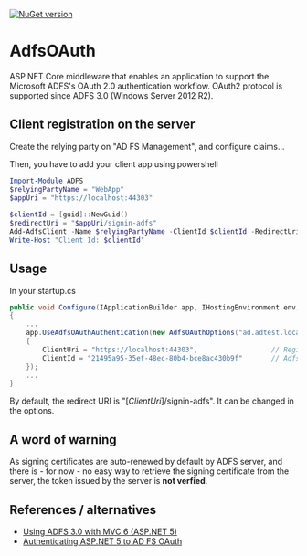 [![NuGet version](https://badge.fury.io/nu/Codinlab.AspNetCore.Authentication.AdfsOAuth.svg)](https://badge.fury.io/nu/Codinlab.AspNetCore.Authentication.AdfsOAuth)
# AdfsOAuth
ASP.NET Core middleware that enables an application to support the Microsoft ADFS's OAuth 2.0 authentication workflow.
OAuth2 protocol is supported since ADFS 3.0 (Windows Server 2012 R2).

## Client registration on the server
Create the relying party on "AD FS Management", and configure claims...

Then, you have to add your client app using powershell
```PowerShell
Import-Module ADFS
$relyingPartyName = "WebApp"
$appUri = "https://localhost:44303"
 
$clientId = [guid]::NewGuid()
$redirectUri = "$appUri/signin-adfs"
Add-AdfsClient -Name $relyingPartyName -ClientId $clientId -RedirectUri $redirectUri
Write-Host "Client Id: $clientId"
```

## Usage
In your startup.cs
```C#
public void Configure(IApplicationBuilder app, IHostingEnvironment env, ILoggerFactory loggerFactory)
{
    ...
    app.UseAdfsOAuthAuthentication(new AdfsOAuthOptions("ad.adtest.local")  // Your ADFS server hostname
    {
        ClientUri = "https://localhost:44303",                  // Registered on your ADFS server as Relying party trust
        ClientId = "21495a95-35ef-48ec-80b4-bce8ac430b9f"       // AdfsClient's ClientId registered on your ADFS server
    });
    ...
}

```

By default, the redirect URI is "[*ClientUri*]/signin-adfs". It can be changed in the options.

## A word of warning
As signing certificates are auto-renewed by default by ADFS server, and there is  - for now - no easy way to retrieve the signing certificate from the server, the token issued by the server is **not verfied**.

## References / alternatives
* [Using ADFS 3.0 with MVC 6 (ASP.NET 5)](http://www.carbon60.com/blog/using-adfs-3-0-with-mvc-6-asp-net-5)
* [Authenticating ASP.NET 5 to AD FS OAuth](https://vcsjones.com/2015/05/04/authenticating-asp-net-5-to-ad-fs-oauth/)
